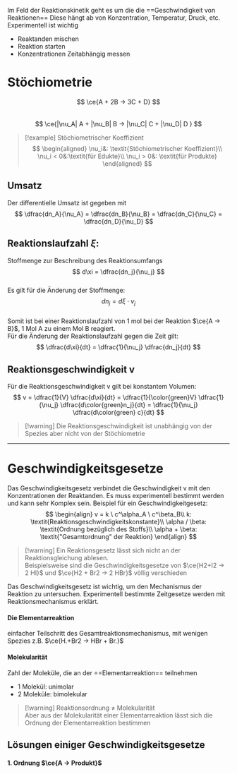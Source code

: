 Im Feld der Reaktionskinetik geht es um die die ==Geschwindigkeit von Reaktionen==
Diese hängt ab von Konzentration, Temperatur, Druck, etc.                            
Experimentell ist wichtig                            
- Reaktanden mischen                            
- Reaktion starten                            
- Konzentrationen Zeitabhängig messen                            
# Stöchiometrie                            
$$                            
 \ce{A + 2B -> 3C + D}                            
$$                            
$$                            
\ce{|\nu_A| A + |\nu_B| B -> |\nu_C| C + |\nu_D| D }                            
$$                            
                            
> [!example] Stöchiometrischer Koeffizient                            
>$$                            
>\begin{aligned}                             
> \nu_i&: \textit{Stöchiometrischer Koeffizient}\\                            
> \nu_i < 0&:\textit{für Edukte}\\                            
> \nu_i > 0&: \textit{für Produkte}                            
> \end{aligned}                            
> $$                            
                            
## Umsatz                            
Der differentielle Umsatz ist gegeben mit                            
$$                            
\dfrac{dn_A}{\nu_A} = \dfrac{dn_B}{\nu_B} = \dfrac{dn_C}{\nu_C} = \dfrac{dn_D}{\nu_D}                            
$$                            
## Reaktionslaufzahl $\xi$:                            
Stoffmenge zur Beschreibung des Reaktionsumfangs                            
$$                            
d\xi = \dfrac{dn_j}{\nu_j}                            
$$                            
Es gilt für die Änderung der Stoffmenge:                            
$$                            
dn_j = d\xi \cdot \nu_j                            
$$                            
Somit ist bei einer Reaktionslaufzahl von 1 mol bei der Reaktion $\ce{A -> B}$, 1 Mol A zu einem Mol B reagiert.                            
Für die Änderung der Reaktionslaufzahl gegen die Zeit gilt:                            
$$                            
\dfrac{d\xi}{dt} = \dfrac{1}{\nu_j} \dfrac{dn_j}{dt}                            
$$                            
## Reaktionsgeschwindigkeit v                            
Für die Reaktionsgeschwindigkeit v gilt bei konstantem Volumen:                            
$$                            
v = \dfrac{1}{V} \dfrac{d\xi}{dt} = \dfrac{1}{\color{green}V} \dfrac{1}{\nu_j} \dfrac{d\color{green}n_j}{dt} = \dfrac{1}{\nu_j} \dfrac{d\color{green} c}{dt}                            
$$                            
>[!warning] Die Reaktionsgeschwindigkeit ist unabhängig von der Spezies aber nicht von der Stöchiometrie                            
                            
---                            
# Geschwindigkeitsgesetze                            
Das Geschwindigkeitsgesetz verbindet die Geschwindigkeit v mit den                            
Konzentrationen der Reaktanden. Es muss experimentell bestimmt werden und kann sehr Komplex sein. Beispiel für ein Geschwindigkeitgesetz:                            
$$                            
\begin{align}                            
v = k \ c^\alpha_A \ c^\beta_B\\                            
	k: \textit{Reaktionsgeschwindigkeitskonstante}\\                            
	\alpha / \beta: \textit{Ordnung bezüglich des Stoffs}\\                            
	\alpha + \beta: \textit{"Gesamtordnung" der Reaktion}                            
\end{align}                            
$$                            
>[!warning] Ein Reaktionsgesetz lässt sich nicht an der Reaktionsgleichung ablesen.                            
>Beispielsweise sind die Geschwindigkeitsgesetze von $\ce{H2+I2 -> 2 HI}$ und $\ce{H2 + Br2 -> 2 HBr}$ völlig verschieden                            
                            
Das Geschwindigkeitsgesetz ist wichtig, um den Mechanismus der                            
Reaktion zu untersuchen. Experimentell bestimmte Zeitgesetze werden mit Reaktionsmechanismus erklärt.                            
#### Die Elementarreaktion                            
einfacher Teilschritt des Gesamtreaktionsmechanismus, mit wenigen Spezies z.B. $\ce{H.+Br2 -> HBr + Br.}$                            
#### Molekularität                            
Zahl der Moleküle, die an der ==Elementarreaktion== teilnehmen                            
- 1 Molekül: unimolar                            
- 2 Moleküle: bimolekular                            
> [!warning] Reaktionsordnung ≠ Molekularität                            
> Aber aus der Molekularität einer Elementarreaktion lässt sich die Ordnung der Elementarreaktion bestimmen                            
                            
## Lösungen einiger Geschwindigkeitsgesetze                            
#### 1. Ordnung $\ce{A -> Produkt}$                            
                            
